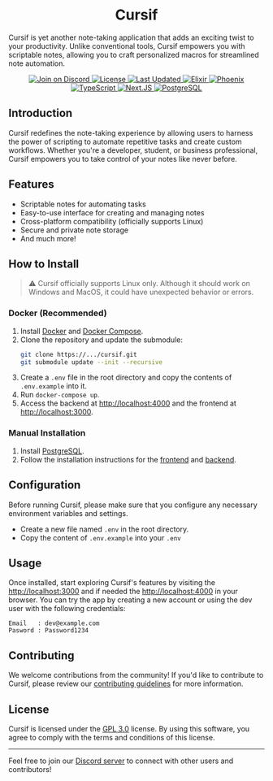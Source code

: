 <h1 align="center">Cursif</h1>

Cursif is yet another note-taking application that adds an exciting twist to your productivity. Unlike conventional tools, Cursif empowers you with scriptable notes, allowing you to craft personalized macros for streamlined note automation.

<div align="center">
  <a href="https://discord.gg/code-society-823178343943897088">
    <img src="https://discordapp.com/api/guilds/823178343943897088/widget.png?style=shield" alt="Join on Discord">
  </a>
  <a href="https://opensource.org/licenses/gpl-3.0">
    <img src="https://img.shields.io/badge/License-GPL%203.0-blue.svg" alt="License">
  </a>
  <a href="https://github.com/code-society-lab/cursif/commits/main">
    <img src="https://img.shields.io/github/last-commit/code-society-lab/cursif.svg" alt="Last Updated">
  </a>
  <a href="https://hexdocs.pm/elixir/Kernel.html">
    <img src="https://img.shields.io/badge/Elixir-1.14.3-4e2a8e" alt="Elixir">
  </a>
  <a href="https://hexdocs.pm/phoenix/overview.html">
    <img src="https://img.shields.io/badge/Phoenix-1.6.15-ff6f61" alt="Phoenix">
  </a>
  <a href="https://www.typescriptlang.org/">
    <img src="https://img.shields.io/badge/TypeScript-5.4.5-blue" alt="TypeScript">
  </a>
  <a href="https://nextjs.org/">
    <img src="https://img.shields.io/badge/Next.JS-13.5.6-black" alt="Next.JS">
  </a>
  <a href="https://www.postgresql.org/">
    <img src="https://img.shields.io/badge/PostgreSQL-15.3-008bb9" alt="PostgreSQL">
  </a>
</div>

## Introduction

Cursif redefines the note-taking experience by allowing users to harness the power of scripting to automate repetitive tasks and create custom workflows. Whether you're a developer, student, or business professional, Cursif empowers you to take control of your notes like never before.

## Features

- Scriptable notes for automating tasks
- Easy-to-use interface for creating and managing notes
- Cross-platform compatibility (officially supports Linux)
- Secure and private note storage
- And much more!

## How to Install
> ⚠️ Cursif officially supports Linux only. Although it should work on Windows and MacOS, it could have unexpected behavior or errors.

### Docker (Recommended)

1. Install [Docker](https://docs.docker.com/get-docker/) and [Docker Compose](https://docs.docker.com/compose/install/).
2. Clone the repository and update the submodule:
   ```bash
   git clone https://.../cursif.git
   git submodule update --init --recursive
   ```
3. Create a `.env` file in the root directory and copy the contents of `.env.example` into it.
4. Run `docker-compose up`.
5. Access the backend at [http://localhost:4000](http://localhost:4000) and the frontend at [http://localhost:3000](http://localhost:3000).

### Manual Installation

1. Install [PostgreSQL](https://www.postgresql.org/download/).
2. Follow the installation instructions for the [frontend](https://github.com/Code-Society-Lab/cursif-web#getting-started) and [backend](https://github.com/Code-Society-Lab/cursif-backend#getting-started).

## Configuration

Before running Cursif, please make sure that you configure any necessary environment variables and settings. 
- Create a new file named `.env` in the root directory.
- Copy the content of `.env.example` into your `.env` 

## Usage

Once installed, start exploring Cursif's features by visiting the [http://localhost:3000](http://localhost:3000) and if needed the [http://localhost:4000](http://localhost:4000) in your browser.
You can try the app by creating a new account or using the dev user with the following credentials:
```
Email   : dev@example.com
Pasword : Password1234
```

## Contributing

We welcome contributions from the community! If you'd like to contribute to Cursif, please review our [contributing guidelines](CONTRIBUTING.md) for more information.

## License

Cursif is licensed under the [GPL 3.0](LICENSE) license. By using this software, you agree to comply with the terms and conditions of this license.

---

Feel free to join our [Discord server](https://discord.gg/code-society-823178343943897088) to connect with other users and contributors!
